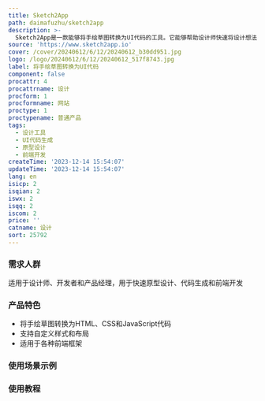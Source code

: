 ```yaml
---
title: Sketch2App
path: daimafuzhu/sketch2app
description: >-
  Sketch2App是一款能够将手绘草图转换为UI代码的工具。它能够帮助设计师快速将设计想法转化为可运行的前端代码，提高工作效率。Sketch2App具有简单易用的界面，可以生成适用于各种前端框架的代码。它可以将用户的手绘草图自动转换为HTML、CSS和JavaScript代码，并支持自定义样式和布局。Sketch2App适用于设计师、开发者和产品经理，可以用于快速原型设计、代码生成和前端开发。
source: 'https://www.sketch2app.io'
cover: /cover/20240612/6/12/20240612_b30dd951.jpg
logo: /logo/20240612/6/12/20240612_517f8743.jpg
label: 将手绘草图转换为UI代码
component: false
procattr: 4
procattrname: 设计
procform: 1
procformname: 网站
proctype: 1
proctypename: 普通产品
tags:
  - 设计工具
  - UI代码生成
  - 原型设计
  - 前端开发
createTime: '2023-12-14 15:54:07'
updateTime: '2023-12-14 15:54:07'
lang: en
isicp: 2
isqian: 2
iswx: 2
isqq: 2
iscom: 2
price: ''
catname: 设计
sort: 25792
---
```




### 需求人群
适用于设计师、开发者和产品经理，用于快速原型设计、代码生成和前端开发

### 产品特色
- 将手绘草图转换为HTML、CSS和JavaScript代码
- 支持自定义样式和布局
- 适用于各种前端框架

### 使用场景示例


### 使用教程


  
